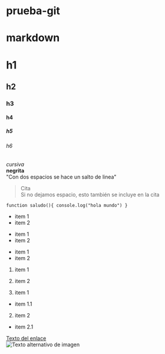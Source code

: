 # prueba-git
# markdown

# h1
## h2
### h3
#### h4
##### h5
###### h6

*cursiva*  
**negrita**  
"Con dos espacios se hace un salto de linea"
>Cita  
Si no dejamos espacio, esto también se incluye en la cita

`function saludo(){
  console.log("hola mundo")
}`

* item 1
* item 2
- item 1
- item 2
+ item 1
+ item 2
1. item 1
2. item 2

1. item 1
  * item 1.1
2. item 2
  * item 2.1

[Texto del enlace](url)  
![Texto alternativo de imagen](url)
